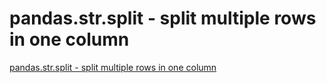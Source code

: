 # pandas.str.split - split multiple rows in one column
[pandas.str.split - split multiple rows in one column](https://aiwithcloud.com/2022/09/19/pandas-str-split___split_multiple_rows_in_one_column/)